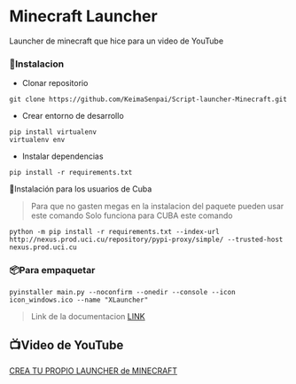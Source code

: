 # Minecraft Launcher
Launcher de minecraft que hice para un video de YouTube

### 🔩Instalacion
- Clonar repositorio
```console
git clone https://github.com/KeimaSenpai/Script-launcher-Minecraft.git
```
- Crear entorno de desarrollo
```console
pip install virtualenv
virtualenv env
```
- Instalar dependencias
```console
pip install -r requirements.txt
```

🔩Instalación para los usuarios de Cuba
> Para que no gasten megas en la instalacion del paquete pueden usar este comando
> Solo funciona para CUBA este comando
```console
python -m pip install -r requirements.txt --index-url http://nexus.prod.uci.cu/repository/pypi-proxy/simple/ --trusted-host nexus.prod.uci.cu
```

### 📦Para empaquetar
```console
pyinstaller main.py --noconfirm --onedir --console --icon icon_windows.ico --name "XLauncher"
```

>Link de la documentacion [LINK](https://minecraft-launcher-lib.readthedocs.io/en/stable/)

## 📺Video de YouTube
[CREA TU PROPIO LAUNCHER de MINECRAFT](https://youtu.be/5FmjSubDRyw?si=9brYY9OnENftZgft)
